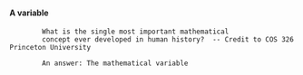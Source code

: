 #### A variable


            What is the single most important mathematical
            concept ever developed in human history?  -- Credit to COS 326 Princeton University

            An answer: The mathematical variable
            
